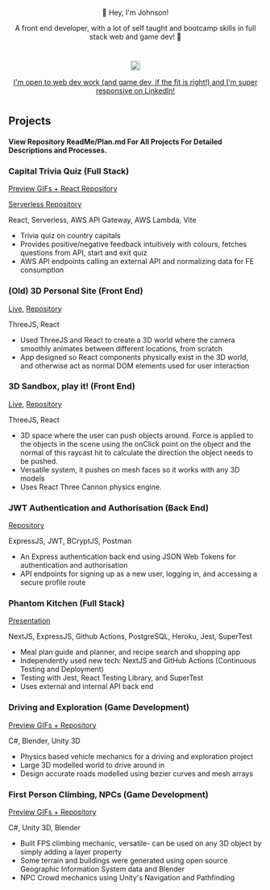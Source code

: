 <p align="center">👋 Hey, I'm Johnson!</p>
<p align="center">
    A front end developer, with a lot of self taught and bootcamp skills in full stack web and game dev! 🚀
</p>

<h1></h1>
<div align="center">
    <a href="https://linkedin.com/in/johnsonsingh" target="blank">
        <img src="https://raw.githubusercontent.com/rahuldkjain/github-profile-readme-generator/master/src/images/icons/Social/linked-in-alt.svg"
            alt="johnsonsingh" height="20" width="20" />
        <p>I'm open to web dev work (and game dev, if the fit is right!) and I'm super responsive on LinkedIn!</p>
    </a>
</div>
<h1></h1>

## Projects

#### View Repository ReadMe/Plan.md For All Projects For Detailed Descriptions and Processes.

### Capital Trivia Quiz (Full Stack)

[Preview GIFs + React Repository](https://github.com/johnson-singh-software/capital-quiz-react)

[Serverless Repository](https://github.com/johnson-singh-software/capital-quiz-serverless-node)

React, Serverless, AWS API Gateway, AWS Lambda, Vite

- Trivia quiz on country capitals
- Provides positive/negative feedback intuitively with colours, fetches questions from API, start and exit quiz
- AWS API endpoints calling an external API and normalizing data for FE consumption

### (Old) 3D Personal Site (Front End)

[Live](https://johnson-singh.netlify.app), [Repository](https://github.com/bM7tcHF88GBxDni/react-three-fiber-cannon-drei-007)

ThreeJS, React

- Used ThreeJS and React to create a 3D world where the camera smoothly animates between different locations, from scratch
- App designed so React components physically exist in the 3D world, and otherwise act as normal DOM elements used for user interaction

### 3D Sandbox, play it! (Front End)

[Live](https://center-impulse.netlify.app), [Repository](https://github.com/bM7tcHF88GBxDni/react-three-fiber-cannon-drei-005)

ThreeJS, React

- 3D space where the user can push objects around. Force is applied to the objects in the scene using the onClick point on the object and the normal of this raycast hit to calculate the direction the object needs to be pushed.
- Versatile system, it pushes on mesh faces so it works with any 3D models
- Uses React Three Cannon physics engine.


### JWT Authentication and Authorisation (Back End)

[Repository](https://github.com/bM7tcHF88GBxDni/authentication-and-authorisation)

ExpressJS, JWT, BCryptJS, Postman

- An Express authentication back end using JSON Web Tokens for authentication and authorisation
- API endpoints for signing up as a new user, logging in, and accessing a secure profile route

### Phantom Kitchen (Full Stack)

[Presentation](https://www.youtube.com/watch?v=n1A9Jk4iPKY)

NextJS, ExpressJS, Github Actions, PostgreSQL, Heroku, Jest, SuperTest

- Meal plan guide and planner, and recipe search and shopping app
- Independently used new tech: NextJS and GitHub Actions (Continuous Testing and Deployment)
- Testing with Jest, React Testing Library, and SuperTest
- Uses external and internal API back end

### Driving and Exploration (Game Development)

[Preview GIFs + Repository](https://github.com/bM7tcHF88GBxDni/DrivingAndExploration)

C#, Blender, Unity 3D

- Physics based vehicle mechanics for a driving and exploration project
- Large 3D modelled world to drive around in
- Design accurate roads modelled using bezier curves and mesh arrays

### First Person Climbing, NPCs (Game Development)

[Preview GIFs + Repository](https://github.com/bM7tcHF88GBxDni/FirstPersonProject)

C#, Unity 3D, Blender

- Built FPS climbing mechanic, versatile- can be used on any 3D object by simply adding a layer property
- Some terrain and buildings were generated using open source Geographic Information System data and Blender
- NPC Crowd mechanics using Unity's Navigation and Pathfinding
